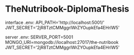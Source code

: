 # TheNutribook-DiplomaThesis
interface .env:
API_PATH='http://localhost:5001/'
JWT_SECRET='2jR8TztCMMggrIWrZYOupkEfa4EHrlW5'

server .env:
SERVER_PORT=5001
MONGO_URI=mongodb://localhost:27017/the-nutribook
JWT_SECRET='2jR8TztCMMggrIWrZYOupkEfa4EHrlW5'

